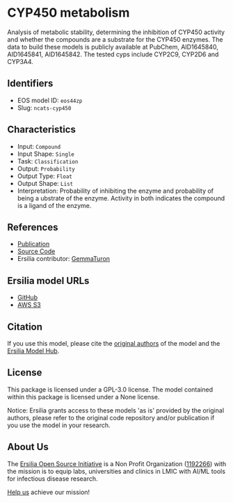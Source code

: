 # CYP450 metabolism

Analysis of metabolic stability, determining the inhibition of CYP450 activity and whether the compounds are a substrate for the CYP450 enzymes. The data to build these models is publicly available at PubChem, AID1645840, AID1645841, AID1645842. The tested cyps include CYP2C9, CYP2D6 and CYP3A4.

## Identifiers

* EOS model ID: `eos44zp`
* Slug: `ncats-cyp450`

## Characteristics

* Input: `Compound`
* Input Shape: `Single`
* Task: `Classification`
* Output: `Probability`
* Output Type: `Float`
* Output Shape: `List`
* Interpretation: Probability of inhibiting the enzyme and probability of being a ubstrate of the enzyme. Activity in both indicates the compound is a ligand of the enzyme.

## References

* [Publication](https://dmd.aspetjournals.org/content/49/9/822)
* [Source Code](https://github.com/ncats/ncats-adme)
* Ersilia contributor: [GemmaTuron](https://github.com/GemmaTuron)

## Ersilia model URLs
* [GitHub](https://github.com/ersilia-os/eos44zp)
* [AWS S3](https://ersilia-models-zipped.s3.eu-central-1.amazonaws.com/eos44zp.zip)

## Citation

If you use this model, please cite the [original authors](https://dmd.aspetjournals.org/content/49/9/822) of the model and the [Ersilia Model Hub](https://github.com/ersilia-os/ersilia/blob/master/CITATION.cff).

## License

This package is licensed under a GPL-3.0 license. The model contained within this package is licensed under a None license.

Notice: Ersilia grants access to these models 'as is' provided by the original authors, please refer to the original code repository and/or publication if you use the model in your research.

## About Us

The [Ersilia Open Source Initiative](https://ersilia.io) is a Non Profit Organization ([1192266](https://register-of-charities.charitycommission.gov.uk/charity-search/-/charity-details/5170657/full-print)) with the mission is to equip labs, universities and clinics in LMIC with AI/ML tools for infectious disease research.

[Help us](https://www.ersilia.io/donate) achieve our mission!